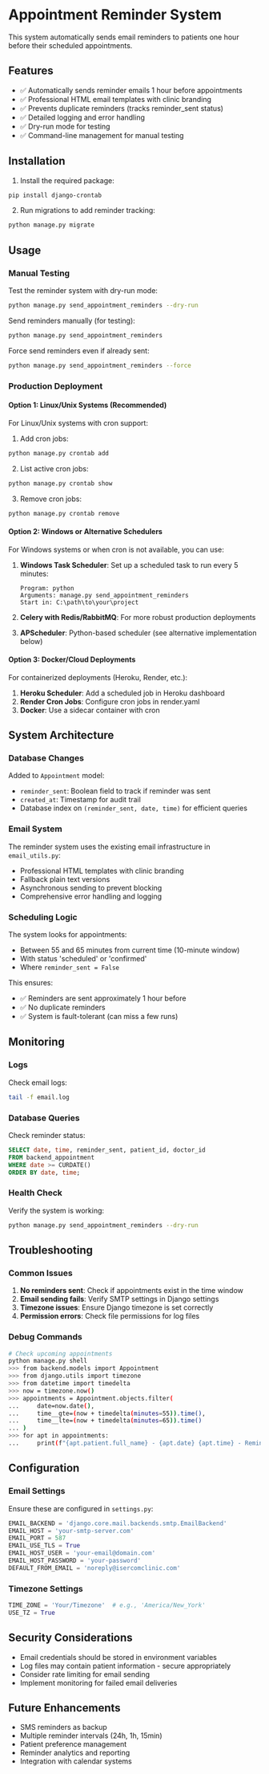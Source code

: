 # Appointment Reminder System

This system automatically sends email reminders to patients one hour before their scheduled appointments.

## Features

- ✅ Automatically sends reminder emails 1 hour before appointments
- ✅ Professional HTML email templates with clinic branding
- ✅ Prevents duplicate reminders (tracks reminder_sent status)
- ✅ Detailed logging and error handling
- ✅ Dry-run mode for testing
- ✅ Command-line management for manual testing

## Installation

1. Install the required package:
```bash
pip install django-crontab
```

2. Run migrations to add reminder tracking:
```bash
python manage.py migrate
```

## Usage

### Manual Testing

Test the reminder system with dry-run mode:
```bash
python manage.py send_appointment_reminders --dry-run
```

Send reminders manually (for testing):
```bash
python manage.py send_appointment_reminders
```

Force send reminders even if already sent:
```bash
python manage.py send_appointment_reminders --force
```

### Production Deployment

#### Option 1: Linux/Unix Systems (Recommended)

For Linux/Unix systems with cron support:

1. Add cron jobs:
```bash
python manage.py crontab add
```

2. List active cron jobs:
```bash
python manage.py crontab show
```

3. Remove cron jobs:
```bash
python manage.py crontab remove
```

#### Option 2: Windows or Alternative Schedulers

For Windows systems or when cron is not available, you can use:

1. **Windows Task Scheduler**: Set up a scheduled task to run every 5 minutes:
   ```
   Program: python
   Arguments: manage.py send_appointment_reminders
   Start in: C:\path\to\your\project
   ```

2. **Celery with Redis/RabbitMQ**: For more robust production deployments
3. **APScheduler**: Python-based scheduler (see alternative implementation below)

#### Option 3: Docker/Cloud Deployments

For containerized deployments (Heroku, Render, etc.):

1. **Heroku Scheduler**: Add a scheduled job in Heroku dashboard
2. **Render Cron Jobs**: Configure cron jobs in render.yaml
3. **Docker**: Use a sidecar container with cron

## System Architecture

### Database Changes

Added to `Appointment` model:
- `reminder_sent`: Boolean field to track if reminder was sent
- `created_at`: Timestamp for audit trail
- Database index on `(reminder_sent, date, time)` for efficient queries

### Email System

The reminder system uses the existing email infrastructure in `email_utils.py`:
- Professional HTML templates with clinic branding
- Fallback plain text versions
- Asynchronous sending to prevent blocking
- Comprehensive error handling and logging

### Scheduling Logic

The system looks for appointments:
- Between 55 and 65 minutes from current time (10-minute window)
- With status 'scheduled' or 'confirmed'
- Where `reminder_sent = False`

This ensures:
- ✅ Reminders are sent approximately 1 hour before
- ✅ No duplicate reminders
- ✅ System is fault-tolerant (can miss a few runs)

## Monitoring

### Logs

Check email logs:
```bash
tail -f email.log
```

### Database Queries

Check reminder status:
```sql
SELECT date, time, reminder_sent, patient_id, doctor_id 
FROM backend_appointment 
WHERE date >= CURDATE() 
ORDER BY date, time;
```

### Health Check

Verify the system is working:
```bash
python manage.py send_appointment_reminders --dry-run
```

## Troubleshooting

### Common Issues

1. **No reminders sent**: Check if appointments exist in the time window
2. **Email sending fails**: Verify SMTP settings in Django settings
3. **Timezone issues**: Ensure Django timezone is set correctly
4. **Permission errors**: Check file permissions for log files

### Debug Commands

```bash
# Check upcoming appointments
python manage.py shell
>>> from backend.models import Appointment
>>> from django.utils import timezone
>>> from datetime import timedelta
>>> now = timezone.now()
>>> appointments = Appointment.objects.filter(
...     date=now.date(),
...     time__gte=(now + timedelta(minutes=55)).time(),
...     time__lte=(now + timedelta(minutes=65)).time()
... )
>>> for apt in appointments:
...     print(f"{apt.patient.full_name} - {apt.date} {apt.time} - Reminder sent: {apt.reminder_sent}")
```

## Configuration

### Email Settings

Ensure these are configured in `settings.py`:
```python
EMAIL_BACKEND = 'django.core.mail.backends.smtp.EmailBackend'
EMAIL_HOST = 'your-smtp-server.com'
EMAIL_PORT = 587
EMAIL_USE_TLS = True
EMAIL_HOST_USER = 'your-email@domain.com'
EMAIL_HOST_PASSWORD = 'your-password'
DEFAULT_FROM_EMAIL = 'noreply@isercomclinic.com'
```

### Timezone Settings

```python
TIME_ZONE = 'Your/Timezone'  # e.g., 'America/New_York'
USE_TZ = True
```

## Security Considerations

- Email credentials should be stored in environment variables
- Log files may contain patient information - secure appropriately
- Consider rate limiting for email sending
- Implement monitoring for failed email deliveries

## Future Enhancements

- SMS reminders as backup
- Multiple reminder intervals (24h, 1h, 15min)
- Patient preference management
- Reminder analytics and reporting
- Integration with calendar systems
